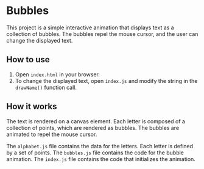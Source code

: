 # Bubbles

This project is a simple interactive animation that displays text as a collection of bubbles. The bubbles repel the mouse cursor, and the user can change the displayed text.

## How to use

1. Open `index.html` in your browser.
2. To change the displayed text, open `index.js` and modify the string in the `drawName()` function call.

## How it works

The text is rendered on a canvas element. Each letter is composed of a collection of points, which are rendered as bubbles. The bubbles are animated to repel the mouse cursor.

The `alphabet.js` file contains the data for the letters. Each letter is defined by a set of points. The `bubbles.js` file contains the code for the bubble animation. The `index.js` file contains the code that initializes the animation.
